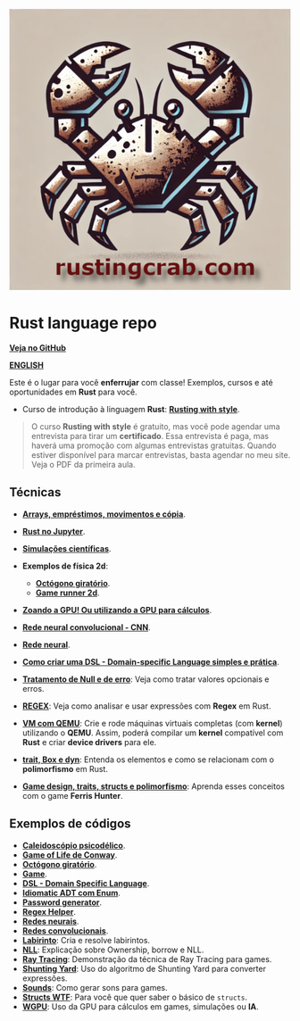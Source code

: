 ![](rusting-crab-logo.png)

# Rust language repo

[**Veja no GitHub**](https://github.com/cleuton/rustingcrab)

[**ENGLISH**](./english)

Este é o lugar para você **enferrujar** com classe! Exemplos, cursos e até oportunidades em **Rust** para você. 

- Curso de introdução à linguagem **Rust**: [**Rusting with style**](./rusting_with_style_PTBR/).

> O curso **Rusting with style** é gratuito, mas você pode agendar uma entrevista para tirar um **certificado**. Essa entrevista é paga, mas haverá uma promoção com algumas entrevistas gratuitas. Quando estiver disponível para marcar entrevistas, basta agendar no meu site. Veja o PDF da primeira aula. 

## Técnicas

- [**Arrays, empréstimos, movimentos e cópia**](./code_samples/emprestimos_arrays/).

- [**Rust no Jupyter**](./code_samples/jupyter/).

- [**Simulações científicas**](./code_samples/life/).

- **Exemplos de física 2d**: 
    - [**Octógono giratório**](./code_samples/gravity/).
    - [**Game runner 2d**](./code_samples/game/).

- [**Zoando a GPU! Ou utilizando a GPU para cálculos**](./code_samples/wgpu/).

- [**Rede neural convolucional - CNN**](./code_samples/rust_cnn/).

- [**Rede neural**](./code_samples/rust_learning/).

- [**Como criar uma DSL - Domain-specific Language simples e prática**](./code_samples/dsl/).

- [**Tratamento de Null e de erro**](./code_samples/tratamento_null_erro/): Veja como tratar valores opcionais e erros.

- [**REGEX**](./code_samples/regex_helper/): Veja como analisar e usar expressões com **Regex** em Rust.

- [**VM com QEMU**](./Criar%20e%20rodar%20VM%20com%20QEMU/): Crie e rode máquinas virtuais completas (com **kernel**) utilizando o **QEMU**. Assim, poderá compilar um **kernel** compatível com **Rust** e criar **device drivers** para ele. 

- [**trait, Box e dyn**](./trait-box-polimorfismo/): Entenda os elementos e como se relacionam com o **polimorfismo** em Rust.

- [**Game design, traits, structs e polimorfismo**](https://github.com/cleuton/rustingcrab/tree/main/code_samples/game): Aprenda esses conceitos com o game **Ferris Hunter**.

## Exemplos de códigos

- [**Caleidoscópio psicodélico**](./code_samples/psycho/).
- [**Game of Life de Conway**](./code_samples/life/).
- [**Octógono giratório**](./code_samples/gravity/).
- [**Game**](./code_samples/game/).
- [**DSL - Domain Specific Language**](./code_samples/dsl/).
- [**Idiomatic ADT com Enum**](./code_samples/idiomatic_adt/).
- [**Password generator**](./code_samples/passgen/).
- [**Regex Helper**](./code_samples/regex_helper/).
- [**Redes neurais**](./code_samples/rust_learning/).
- [**Redes convolucionais**](./code_samples/rust_cnn/).
- [**Labirinto**](./code_samples/labirinto/): Cria e resolve labirintos.
- [**NLL**](./code_samples/nll/): Explicação sobre Ownership, borrow e NLL.
- [**Ray Tracing**](./code_samples/raytracing/): Demonstração da técnica de Ray Tracing para games.
- [**Shunting Yard**](./code_samples/shunting_yard/): Uso do algoritmo de Shunting Yard para converter expressões.
- [**Sounds**](./code_samples/sounds/): Como gerar sons para games.
- [**Structs WTF**](./code_samples/estrutura/): Para você que quer saber o básico de `structs`. 
- [**WGPU**](./code_samples/wgpu/): Uso da GPU para cálculos em games, simulações ou **IA**.



